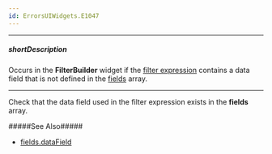 ```yaml
---
id: ErrorsUIWidgets.E1047
---
```

---
##### shortDescription
Occurs in the **FilterBuilder** widget if the [filter expression](/api-reference/10%20UI%20Widgets/dxFilterBuilder/1%20Configuration/value.md '/Documentation/ApiReference/UI_Widgets/dxFilterBuilder/Configuration/#value') contains a data field that is not defined in the [fields](/api-reference/10%20UI%20Widgets/dxFilterBuilder/1%20Configuration/fields.md '/Documentation/ApiReference/UI_Widgets/dxFilterBuilder/Configuration/#fields') array.

---
Check that the data field used in the filter expression exists in the **fields** array.

#####See Also#####
- [fields.dataField](/api-reference/10%20UI%20Widgets/dxFilterBuilder/5%20Field/dataField.md '/Documentation/ApiReference/UI_Widgets/dxFilterBuilder/Configuration/fields/#dataField')